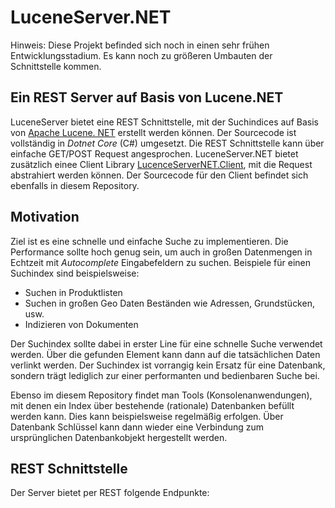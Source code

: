 # LuceneServer.NET

Hinweis: Diese Projekt befinded sich noch in einen sehr frühen Entwicklungsstadium. Es kann noch zu größeren Umbauten der Schnittstelle kommen.

## Ein REST Server auf Basis von Lucene.NET

LuceneServer bietet eine REST Schnittstelle, mit der Suchindices auf Basis von [Apache Lucene. NET](https://github.com/apache/lucenenet) erstellt werden können.
Der Sourcecode ist vollständig in *Dotnet Core* (C#) umgesetzt. Die REST Schnittstelle kann über einfache GET/POST Request angesprochen. 
LuceneServer.NET bietet zusätzlich einee Client Library [LucenceServerNET.Client](https://www.nuget.org/packages/LuceneServerNET.Client/), mit die Request abstrahiert werden können.
Der Sourcecode für den Client befindet sich ebenfalls in diesem Repository.

## Motivation

Ziel ist es eine schnelle und einfache Suche zu implementieren. Die Performance sollte hoch genug sein, um auch in großen Datenmengen in Echtzeit mit *Autocomplete* Eingabefeldern zu suchen.
Beispiele für einen Suchindex sind beispielsweise:

* Suchen in Produktlisten
* Suchen in großen Geo Daten Beständen wie Adressen, Grundstücken, usw.
* Indizieren von Dokumenten

Der Suchindex sollte dabei in erster Line für eine schnelle Suche verwendet werden. Über die gefunden Element kann dann auf die tatsächlichen Daten verlinkt werden. Der Suchindex ist vorrangig kein Ersatz für eine Datenbank,
sondern trägt lediglich zur einer performanten und bedienbaren Suche bei. 

Ebenso im diesem Repository findet man Tools (Konsolenanwendungen), mit denen ein Index über bestehende (rationale) Datenbanken befüllt werden kann. Dies kann beispielsweise regelmäßig erfolgen. Über Datenbank Schlüssel kann dann 
wieder eine Verbindung zum ursprünglichen Datenbankobjekt hergestellt werden. 

## REST Schnittstelle

Der Server bietet per REST folgende Endpunkte:


